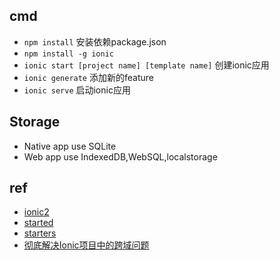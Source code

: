 ## cmd

+ `npm install` 安装依赖package.json
+ `npm install -g ionic` 
+ `ionic start [project name] [template name]` 创建ionic应用
+ `ionic generate` 添加新的feature
+ `ionic serve` 启动ionic应用

## Storage

+ Native app use SQLite
+ Web app use IndexedDB,WebSQL,localstorage

## ref
+ [ionic2](http://ionic.io/2)
+ [started](https://ionicframework.com/getting-started)
+ [starters](https://github.com/ionic-team/starters)
+ [彻底解决Ionic项目中的跨域问题](https://hao5743.github.io/2016/12/03/Handling-CORS-issues-in%20Ionic/)